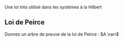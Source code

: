 Une loi très utilisé dans les systèmes à la Hilbert

## Loi de Peirce
Donnez un arbre de preuve de la loi de Peirce : $A \rarr$
<!--stackedit_data:
eyJoaXN0b3J5IjpbLTE2MzQzMzA3NjBdfQ==
-->